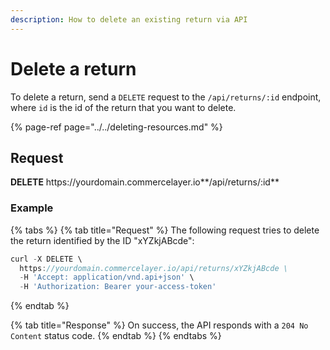 ```yaml
---
description: How to delete an existing return via API
---
```


# Delete a return

To delete a return, send a `DELETE` request to the `/api/returns/:id` endpoint, where `id` is the id of the return that you want to delete.

{% page-ref page="../../deleting-resources.md" %}

## Request

**DELETE** https://<i></i>yourdomain.commercelayer.io**/api/returns/:id**

### Example

{% tabs %}
{% tab title="Request" %}
The following request tries to delete the return identified by the ID "xYZkjABcde":

```javascript
curl -X DELETE \
  https://yourdomain.commercelayer.io/api/returns/xYZkjABcde \
  -H 'Accept: application/vnd.api+json' \
  -H 'Authorization: Bearer your-access-token'
```
{% endtab %}

{% tab title="Response" %}
On success, the API responds with a `204 No Content` status code.
{% endtab %}
{% endtabs %}


